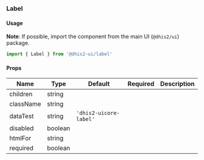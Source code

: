 ### Label

#### Usage

**Note**: If possible, import the component from the main UI (`@dhis2/ui`) package.


```js
import { Label } from '@dhis2-ui/label'
```


#### Props

|Name|Type|Default|Required|Description|
|---|---|---|---|---|
|children|string||||
|className|string||||
|dataTest|string|`'dhis2-uicore-label'`|||
|disabled|boolean||||
|htmlFor|string||||
|required|boolean||||
